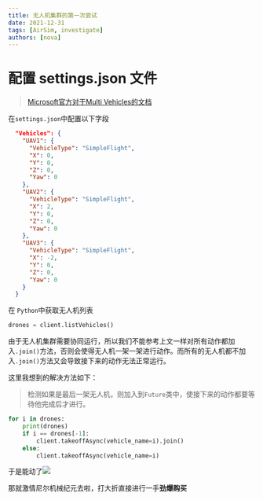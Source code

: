 ```yaml
---
title: 无人机集群的第一次尝试
date: 2021-12-31
tags: [AirSim, investigate]
authors: [nova]
---
```


# 配置 settings.json 文件

> [Microsoft官方对于Multi Vehicles的文档](https://microsoft.github.io/AirSim/multi_vehicle/)

在`settings.json`中配置以下字段

<!--truncate-->

```json
  "Vehicles": {
    "UAV1": {
      "VehicleType": "SimpleFlight",
      "X": 0,
      "Y": 0,
      "Z": 0,
      "Yaw": 0
    },
    "UAV2": {
      "VehicleType": "SimpleFlight",
      "X": 2,
      "Y": 0,
      "Z": 0,
      "Yaw": 0
    },
    "UAV3": {
      "VehicleType": "SimpleFlight",
      "X": -2,
      "Y": 0,
      "Z": 0,
      "Yaw": 0
    }
  }
```

在 `Python`中获取无人机列表

```python
drones = client.listVehicles()
```

由于无人机集群需要协同运行，所以我们不能参考上文一样对所有动作都加入`.join()`方法，否则会使得无人机一架一架进行动作。而所有的无人机都不加入`.join()`方法又会导致接下来的动作无法正常运行。



这里我想到的解决方法如下：

> 检测如果是最后一架无人机，则加入到`Future`类中，使接下来的动作都要等待他完成后才进行。
```python
for i in drones:
    print(drones)
    if i == drones[-1]:
        client.takeoffAsync(vehicle_name=i).join()
    else:
        client.takeoffAsync(vehicle_name=i)
```

于是能动了![](https://cdn.ova.moe/img/20210930153706.png)

那就激情尼尔机械纪元去啦，打大折直接进行一手**劲爆购买**



